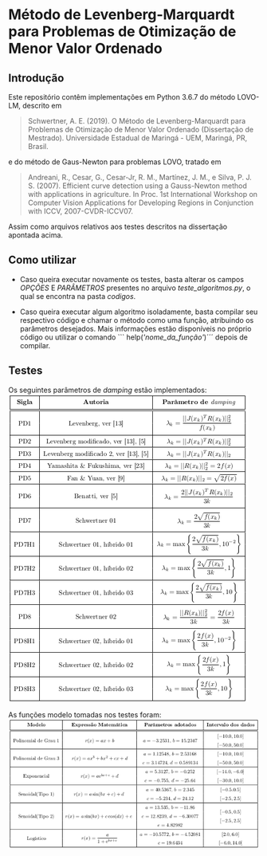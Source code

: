# Método de Levenberg-Marquardt para Problemas de Otimização de Menor Valor Ordenado

## Introdução

Este repositório contêm implementações em Python 3.6.7 do método LOVO-LM, descrito em

> Schwertner, A. E. (2019). O Método de Levenberg-Marquardt para Problemas de Otimização de Menor Valor Ordenado (Dissertação de Mestrado). Universidade Estadual de Maringá - UEM, Maringá, PR, Brasil.

e do método de Gaus-Newton para problemas LOVO, tratado em

> Andreani, R., Cesar, G., Cesar-Jr, R. M., Martínez, J. M., e Silva, P. J. S. (2007). Efficient curve detection using a Gauss-Newton method with applications in agriculture. In Proc. 1st International Workshop on Computer Vision Applications for Developing Regions in Conjunction with ICCV, 2007-CVDR-ICCV07.

Assim como arquivos relativos aos testes descritos na dissertação apontada acima.

## Como utilizar

 - Caso queira executar novamente os testes, basta alterar os campos *OPÇÕES* E *PARÂMETROS* presentes no arquivo *teste_algoritmos.py*, o qual se encontra na pasta *codigos*.

 - Caso queira executar algum algoritmo isoladamente, basta compilar seu respectivo código e chamar o método como uma função, atribuindo os parâmetros desejados. Mais informações estão disponíveis no próprio código ou utilizar o comando ``` help(*'nome_da_função'*)´´´ depois de compilar.

## Testes

Os seguintes parâmetros de *damping* estão implementados:
![](/imagens/damping.png)

As funções modelo tomadas nos testes foram:
![](/imagens/modelos.png)







